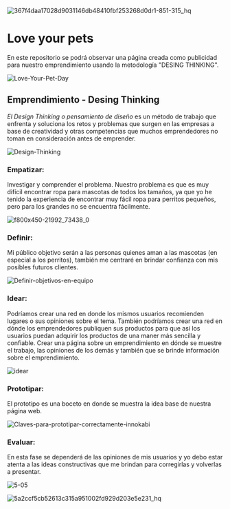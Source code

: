 
![367f4daa17028d9031146db48410fbf253268d0dr1-851-315_hq](https://user-images.githubusercontent.com/92957264/152365808-61e0009f-c226-4f5a-9e45-6545469a6b96.gif)

# Love your pets
En este repositorio se podrá observar una página creada como publicidad para nuestro emprendimiento usando la metodología "DESING THINKING".

![Love-Your-Pet-Day](https://user-images.githubusercontent.com/92957264/152358901-7e775867-4cfe-433b-b9ce-81e497ddd2e0.png)

## Emprendimiento - Desing Thinking
_El Design Thinking o pensamiento de diseño_ es un método de trabajo que enfrenta y soluciona los retos y problemas que surgen en las empresas a base de creatividad
y otras competencias que muchos emprendedores no toman en consideración antes de emprender.

![Design-Thinking](https://user-images.githubusercontent.com/92957264/152359909-6182fc0d-c949-440e-8d21-284989fb7d91.jpg)

### Empatizar:
Investigar y comprender el problema. Nuestro problema es que es muy difícil encontrar ropa para mascotas de todos los tamaños, ya que
yo he tenido la experiencia de encontrar muy fácil ropa para perritos pequeños, pero para los grandes no se encuentra fácilmente.

![f800x450-21992_73438_0](https://user-images.githubusercontent.com/92957264/152363603-a0c70d6d-c153-4320-b423-51ab875c92e1.jpg)

### Definir:
Mi público objetivo serán a las personas quienes aman a las mascotas (en especial a los perritos), también me centraré en brindar confianza 
con mis posibles futuros clientes.

![Definir-objetivos-en-equipo](https://user-images.githubusercontent.com/92957264/152363661-f50abc36-c450-4003-a3d4-4707cfc52c84.jpg)

### Idear:
Podríamos crear una red en donde los mismos usuarios recomienden lugares o sus opiniones sobre el tema.
También podríamos crear una red en dónde los emprendedores publiquen sus productos para que así los usuarios puedan adquirir los productos
de una maner más sencilla y confiable.
Crear una página sobre un emprendimiento en dónde se muestre el trabajo, las opiniones de los demás y también que se brinde información sobre el emprendimiento.

![idear](https://user-images.githubusercontent.com/92957264/152363761-56e05768-243b-4bd0-bc6c-849671e478c0.jpg)

### Prototipar:
El prototipo es una boceto en donde se muestra la idea base de nuestra página web.

![Claves-para-prototipar-correctamente-innokabi](https://user-images.githubusercontent.com/92957264/152363980-6c339ed1-3bd4-4196-92df-5b84147c1903.jpg)

### Evaluar:
En esta fase se dependerá de las opiniones de mis usuarios y yo debo estar atenta a las ideas constructivas que me brindan para corregirlas y volverlas a presentar.

![5-05](https://user-images.githubusercontent.com/92957264/152364178-10560cb1-8f53-4a7a-a994-b1685851c972.jpg)


![5a2ccf5cb52613c315a951002fd929d203e5e231_hq](https://user-images.githubusercontent.com/92957264/152366272-1e41f65f-fe93-4b8c-b49e-f1d78c797900.gif)
